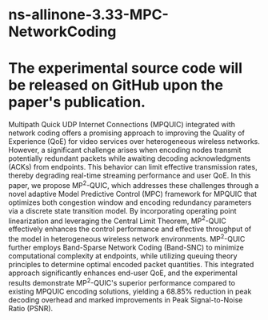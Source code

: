 # ns-allinone-3.33-MPC-NetworkCoding

# The experimental source code will be released on GitHub upon the paper's publication.

Multipath Quick UDP Internet Connections (MPQUIC) integrated with network coding offers a promising approach to improving the Quality of Experience (QoE) for video services over heterogeneous wireless networks. However, a significant challenge arises when encoding nodes transmit potentially redundant packets while awaiting decoding acknowledgments (ACKs) from endpoints. This behavior can limit effective transmission rates, thereby degrading real-time streaming performance and user QoE. In this paper, we propose MP$^2$-QUIC, which addresses these challenges through a novel adaptive Model Predictive Control (MPC) framework for MPQUIC that optimizes both congestion window and encoding redundancy parameters via a discrete state transition model. By incorporating operating point linearization and leveraging the Central Limit Theorem, MP$^2$-QUIC effectively enhances the control performance and effective throughput of the model in heterogeneous wireless network environments. MP$^2$-QUIC further employs Band-Sparse Network Coding (Band-SNC) to minimize computational complexity at endpoints, while utilizing queuing theory principles to determine optimal encoded packet quantities. This integrated approach significantly enhances end-user QoE, and the experimental results demonstrate MP$^2$-QUIC's superior performance compared to existing MPQUIC encoding solutions, yielding a 68.85\% reduction in peak decoding overhead and marked improvements in Peak Signal-to-Noise Ratio (PSNR).
